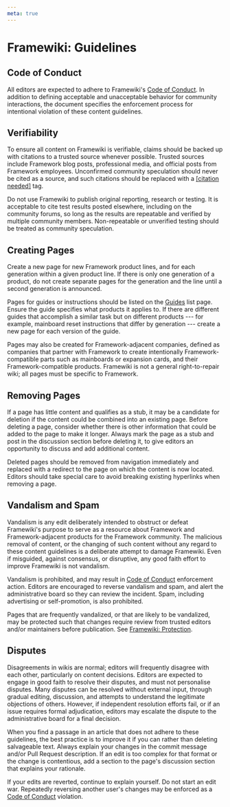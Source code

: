 ```yaml
---
meta: true
---
```

# Framewiki: Guidelines
## Code of Conduct
All editors are expected to adhere to Framewiki's [Code of Conduct](/framewiki:code-of-conduct). In addition to defining acceptable and unacceptable behavior for community interactions, the document specifies the enforcement process for intentional violation of these content guidelines.

## Verifiability
To ensure all content on Framewiki is verifiable, claims should be backed up with citations to a trusted source whenever possible. Trusted sources include Framework blog posts, professional media, and official posts from Framework employees. Unconfirmed community speculation should never be cited as a source, and such citations should be replaced with a [[citation needed]](/framewiki:citation-needed) tag.

Do not use Framewiki to publish original reporting, research or testing. It is acceptable to cite test results posted elsewhere, including on the community forums, so long as the results are repeatable and verified by multiple community members. Non-repeatable or unverified testing should be treated as community speculation.

## Creating Pages
Create a new page for new Framework product lines, and for each generation within a given product line. If there is only one generation of a product, do not create separate pages for the generation and the line until a second generation is announced.

Pages for guides or instructions should be listed on the [Guides](/guides) list page. Ensure the guide specifies what products it applies to. If there are different guides that accomplish a similar task but on different products --- for example, mainboard reset instructions that differ by  generation --- create a new page for each version of the guide.

Pages may also be created for Framework-adjacent companies, defined as companies that partner with Framework to create intentionally Framework-compatible parts such as mainboards or expansion cards, and their Framework-compatible products. Framewiki is not a general right-to-repair wiki; all pages must be specific to Framework.

## Removing Pages
If a page has little content and qualifies as a stub, it may be a candidate for deletion if the content could be combined into an existing page. Before deleting a page, consider whether there is other information that could be added to the page to make it longer. Always mark the page as a stub and post in the discussion section before deleting it, to give editors an opportunity to discuss and add additional content.

Deleted pages should be removed from navigation immediately and replaced with a redirect to the page on which the content is now located. Editors should take special care to avoid breaking existing hyperlinks when removing a page.

## Vandalism and Spam

Vandalism is any edit deliberately intended to obstruct or defeat Framewiki's purpose to serve as a resource about Framework and Framework-adjacent products for the Framework community.  The malicious removal of content, or the changing of such content without any regard to these content guidelines is a deliberate attempt to damage Framewiki. Even if misguided, against consensus, or disruptive, any good faith effort to improve Framewiki is not vandalism.

Vandalism is prohibited, and may result in [Code of Conduct](/framewiki:code-of-conduct) enforcement action. Editors are encouraged to reverse vandalism and spam, and alert the administrative board so they can review the incident. Spam, including advertising or self-promotion, is also prohibited.

Pages that are frequently vandalized, or that are likely to be vandalized, may be protected such that changes require review from trusted editors and/or maintainers before publication. See [Framewiki: Protection](/framewiki:protection).

## Disputes

Disagreements in wikis are normal; editors will frequently disagree with each other, particularly on content decisions. Editors are expected to engage in good faith to resolve their disputes, and must not personalise disputes. Many disputes can be resolved without external input, through gradual editing, discussion, and attempts to understand the legitimate objections of others. However, if independent resolution efforts fail, or if an issue requires formal adjudication, editors may escalate the dispute to the administrative board for a final decision.

When you find a passage in an article that does not adhere to these guidelines, the best practice is to improve it if you can rather than deleting salvageable text. Always explain your changes in the commit message and/or Pull Request description. If an edit is too complex for that format or the change is contentious, add a section to the page's discussion section that explains your rationale.

If your edits are reverted, continue to explain yourself. Do not start an edit war. Repeatedly reversing another user's changes may be enforced as a [Code of Conduct](/framewiki:code-of-conduct) violation.